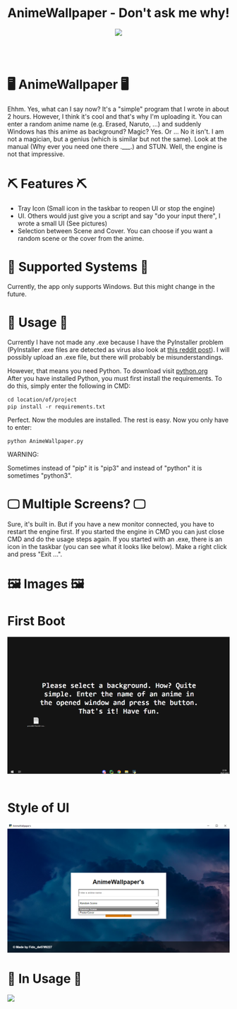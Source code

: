 <h1 align="center">AnimeWallpaper - Don't ask me why!</h1>

<p align="center">
  <img src="https://raw.githubusercontent.com/Fidode07/AnimeWallpaper/main/src/logo.ico"/>
</p>
<br><br>

# 🖥️ AnimeWallpaper 🖥️

Ehhm. Yes, what can I say now? It's a "simple" program that I wrote in about 2 hours. However, I think it's cool and that's why I'm uploading it. You can enter a random anime name (e.g. Erased, Naruto, ...) and suddenly Windows has this anime as background? Magic? Yes. Or ... No it isn't. I am not a magician, but a genius (which is similar but not the same). Look at the manual (Why ever you need one there .___.) and STUN. Well, the engine is not that impressive.

# ⛏️ Features ⛏️
- Tray Icon (Small icon in the taskbar to reopen UI or stop the engine)
- UI. Others would just give you a script and say "do your input there", I wrote a small UI (See pictures)
- Selection between Scene and Cover. You can choose if you want a random scene or the cover from the anime.

# 📱 Supported Systems 📱
Currently, the app only supports Windows. But this might change in the future.

# 🏃 Usage 🏃
Currently I have not made any .exe because I have the PyInstaller problem (PyInstaller .exe files are detected as virus also look at <a href="https://www.reddit.com/r/learnpython/comments/ull2uy/pyinstaller_exe_gave_me_virus">this reddit post</a>). I will possibly upload an .exe file, but there will probably be misunderstandings.

However, that means you need Python. To download visit <a href="https://python.org">python.org</a><br>
After you have installed Python, you must first install the requirements. To do this, simply enter the following in CMD:
```
cd location/of/project
pip install -r requirements.txt
```

Perfect. Now the modules are installed. The rest is easy. Now you only have to enter:
```
python AnimeWallpaper.py
```

WARNING:

Sometimes instead of "pip" it is "pip3" and instead of "python" it is sometimes "python3".

# 🖵 Multiple Screens? 🖵 
Sure, it's built in. But if you have a new monitor connected, you have to restart the engine first.  If you started the engine in CMD you can just close CMD and do the usage steps again. If you started with an .exe, there is an icon in the taskbar (you can see what it looks like below). Make a right click and press "Exit ...".

# 🖼️ Images 🖼️
<h1>First Boot</h1>
<img src="https://raw.githubusercontent.com/Fidode07/ImageHost/main/AnimeWallpaper/select.png" alt="startscreen image"/>
<br><br>
<h1>Style of UI</h1>
<img src="https://raw.githubusercontent.com/Fidode07/ImageHost/main/AnimeWallpaper/ui.png" alt="Image of the UI"/>

# 🎥 In Usage 🎥
<img src="https://github.com/Fidode07/ImageHost/blob/main/AnimeWallpaper/usage.gif?raw=true"/>
